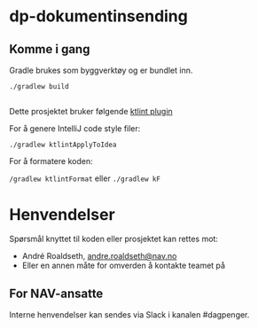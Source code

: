 # dp-dokumentinsending 

## Komme i gang

Gradle brukes som byggverktøy og er bundlet inn.

`./gradlew build`

##
Dette prosjektet bruker følgende [ktlint plugin](https://github.com/JLLeitschuh/ktlint-gradle) 

For å genere IntelliJ code style filer:

`./gradlew ktlintApplyToIdea`

For å formatere koden: 

`/gradlew ktlintFormat` eller `./gradlew kF`
# Henvendelser

Spørsmål knyttet til koden eller prosjektet kan rettes mot:

* André Roaldseth, andre.roaldseth@nav.no
* Eller en annen måte for omverden å kontakte teamet på

## For NAV-ansatte

Interne henvendelser kan sendes via Slack i kanalen #dagpenger.
